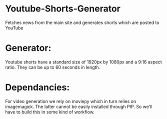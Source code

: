 # Youtube-Shorts-Generator
Fetches news from the main site and generates shorts which are posted to YouTube

# Generator: 
Youtube shorts have a standard size of 1920px by 1080px and a 9:16 aspect ratio. 
They can be up to 60 seconds in length. 

# Dependancies:
For video generation we rely on moviepy which in turn relies on imagemagick. The latter cannot be easily installed through PIP. So we'll have to build this in some kind of workflow. 